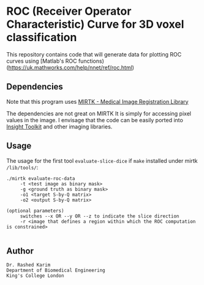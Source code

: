 # ROC (Receiver Operator Characteristic) Curve for 3D voxel classification 
This repository contains code that will generate data for plotting ROC curves using [Matlab's ROC functions)(https://uk.mathworks.com/help/nnet/ref/roc.html) 

## Dependencies
Note that this program uses [MIRTK - Medical Image Registration Library](https://github.com/BioMedIA/MIRTK) 

The dependencies are not great on MIRTK It is simply for accessing pixel values in the image. I envisage that the code can be easily ported into [Insight Toolkit](https://github.com/InsightSoftwareConsortium/ITK) and other imaging libraries. 

## Usage 
The usage for the first tool ```evaluate-slice-dice``` if ``make`` installed under mirtk ``/lib/tools/``:
```
./mirtk evaluate-roc-data
     -t <test image as binary mask> 
     -g <ground truth as binary mask> 
     -o1 <target S-by-Q matrix>
     -o2 <output S-by-Q matrix>

(optional parameters)
     switches --x OR --y OR --z to indicate the slice direction 
     -r <image that defines a region within which the ROC computation is constrained>
     
```



## Author 
```
Dr. Rashed Karim 
Department of Biomedical Engineering 
King's College London 
```
